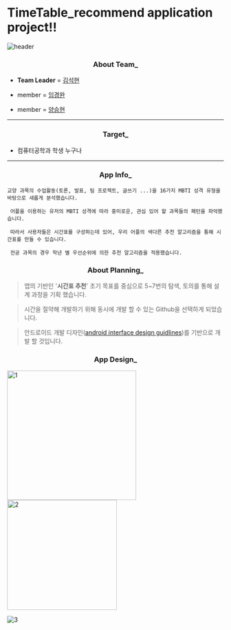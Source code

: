 # TimeTable_recommend application project!!

![header](https://capsule-render.vercel.app/api?type=Waving&color=gradient&height=200&animation=twinkling&section=header&text=MBTI%20추천%20TimeTable&fontSize=60&fontColor=FF9B00)

<div align=center><h3>About Team_</div>

* **Team Leader**   = <a href="https://github.com/sam0774">김석현</a>


* member =   <a href="https://github.com/MoonDooo">임경완</a>

* member = <a href="https://github.com/SHcommit">양승현</a>

---

<div align=center><h3>Target_</div>

* 컴퓨터공학과 학생 누구나

---

<div align=center><h3>App Info_</div>

`교양 과목의 수업활동(토론, 발표, 팀 프로젝트, 글쓰기 ...)을 16가지 MBTI 성격 유형을 바탕으로 새롭게 분석했습니다.`  

` 어플을 이용하는 유저의 MBTI 성격에 따라 흥미로운, 관심 있어 할 과목들의 패턴을 파악했습니다.`  

` 따라서 사용자들은 시간표를 구성하는데 있어, 우리 어플의 색다른 추천 알고리즘을 통해 시간표를 만들 수 있습니다.`  
  
` 전공 과목의 경우 학년 별 우선순위에 의한 추천 알고리즘을 적용했습니다.`  

<div align=center><h3>About Planning_</div>

>  앱의 기반인 '**시간표 추천**' 초기 목표를 중심으로 5~7번의 탐색, 토의를 통해 설계 과정을 기획 했습니다.

> 시간을 절약해 개발하기 위해 동시에 개발 할 수 있는 Github을 선택하게 되었습니다.

> 안드로이드 개발 디자인(<a href="https://developer.android.com/design">android interface design guidlines</a>)를 기반으로 개발 할 것입니다.

<div align=center><h3>App Design_</div>


<img width="300" alt="1" align="left" src="https://user-images.githubusercontent.com/96910404/169507843-46c76f37-f4cf-460d-8f1b-b468a437c472.png">

<img width="255" alt="2" src="https://user-images.githubusercontent.com/96910404/169507867-dfc1af25-4bc5-4715-bbcd-4c9861ac70cf.png">

![3](https://user-images.githubusercontent.com/96910404/169509367-d559ef89-6f73-40ec-8b5e-3ca987d739d3.jpeg)
